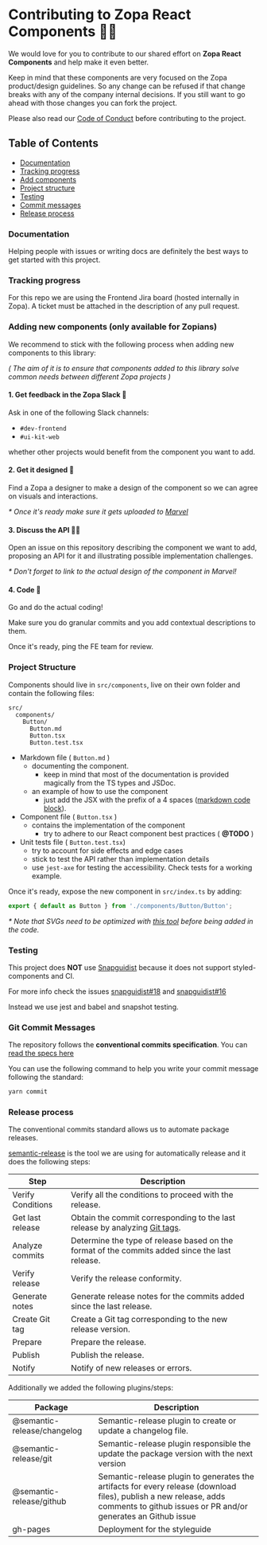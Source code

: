 # Contributing to Zopa React Components 🙋🏻

We would love for you to contribute to our shared effort on **Zopa React Components** and help make it even better.

Keep in mind that these components are very focused on the Zopa product/design guidelines. So any change can be refused
if that change breaks with any of the company internal decisions. If you still want to go ahead with those changes you
can fork the project.

Please also read our [Code of Conduct](./CODE_OF_CONDUCT.md) before contributing to the project.

## Table of Contents

- [Documentation](#documentation)
- [Tracking progress](#tracking-progress)
- [Add components](#adding-new-components)
- [Project structure](#project-structure)
- [Testing](#testing)
- [Commit messages](#git-commit-messages)
- [Release process](#release-process)

### Documentation

Helping people with issues or writing docs are definitely the best ways to get started with this project.

### Tracking progress

For this repo we are using the Frontend Jira board (hosted internally in Zopa). A ticket must be attached in the description of any pull request.

### Adding new components (only available for Zopians)

We recommend to stick with the following process when adding new components to this library:

_( The aim of it is to ensure that components added to this library solve common needs between different Zopa projects )_

#### 1. Get feedback in the Zopa Slack 💬

Ask in one of the following Slack channels:

- `#dev-frontend`
- `#ui-kit-web`

whether other projects would benefit from the component you want to add.

#### 2. Get it designed 🦄

Find a Zopa a designer to make a design of the component so we can agree on visuals and interactions.

_\* Once it's ready make sure it gets uploaded to [Marvel](https://marvelapp.com/9hj9j4b)_

#### 3. Discuss the API 🤙🏼

Open an issue on this repository describing the component we want to add, proposing an API for it and illustrating possible implementation challenges.

_\* Don't forget to link to the actual design of the component in Marvel!_

#### 4. Code 🎸

Go and do the actual coding!

Make sure you do granular commits and you add contextual descriptions to them.

Once it's ready, ping the FE team for review.

### Project Structure

Components should live in `src/components`, live on their own folder and contain the following files:

```
src/
  components/
    Button/
      Button.md
      Button.tsx
      Button.test.tsx
```

- Markdown file ( `Button.md` )
  - documenting the component.
    - keep in mind that most of the documentation is provided magically from the TS types and JSDoc.
  - an example of how to use the component
    - just add the JSX with the prefix of a 4 spaces ([markdown code block](http://markdown-guide.readthedocs.io/en/latest/basics.html#code-block)).
- Component file ( `Button.tsx` )
  - contains the implementation of the component
    - try to adhere to our React component best practices ( **@TODO** )
- Unit tests file ( `Button.test.tsx`)
  - try to account for side effects and edge cases
  - stick to test the API rather than implementation details
  - use `jest-axe` for testing the accessibility. Check tests for a working example.

Once it's ready, expose the new component in `src/index.ts` by adding:

```js
export { default as Button } from './components/Button/Button';
```

_\* Note that SVGs need to be optimized with [this tool](https://jakearchibald.github.io/svgomg/) before being added in the code._

### Testing

This project does **NOT** use [Snapguidist](https://github.com/styleguidist/snapguidist) because it does not support
styled-components and CI.

For more info check the issues [snapguidist#18](https://github.com/styleguidist/snapguidist/issues/18)
and [snapguidist#16](https://github.com/styleguidist/snapguidist/issues/16)

Instead we use jest and babel and snapshot testing.

### Git Commit Messages

The repository follows the **conventional commits specification**. You can [read the specs here](https://www.conventionalcommits.org/en/v1.0.0-beta.2/#specification)

You can use the following command to help you write your commit message following the standard:

```bash
yarn commit
```

### Release process

The conventional commits standard allows us to automate package releases.

[semantic-release](https://github.com/semantic-release/semantic-release) is the tool we are using for automatically release and it does the following steps:

| Step              | Description                                                                                                                     |
| ----------------- | ------------------------------------------------------------------------------------------------------------------------------- |
| Verify Conditions | Verify all the conditions to proceed with the release.                                                                          |
| Get last release  | Obtain the commit corresponding to the last release by analyzing [Git tags](https://git-scm.com/book/en/v2/Git-Basics-Tagging). |
| Analyze commits   | Determine the type of release based on the format of the commits added since the last release.                                  |
| Verify release    | Verify the release conformity.                                                                                                  |
| Generate notes    | Generate release notes for the commits added since the last release.                                                            |
| Create Git tag    | Create a Git tag corresponding to the new release version.                                                                      |
| Prepare           | Prepare the release.                                                                                                            |
| Publish           | Publish the release.                                                                                                            |
| Notify            | Notify of new releases or errors.                                                                                               |

Additionally we added the following plugins/steps:

| Package                     | Description                                                                                                                                                                         |
| --------------------------- | ----------------------------------------------------------------------------------------------------------------------------------------------------------------------------------- |
| @semantic-release/changelog | Semantic-release plugin to create or update a changelog file.                                                                                                                       |
| @semantic-release/git       | Semantic-release plugin responsible the update the package version with the next version                                                                                            |
| @semantic-release/github    | Semantic-release plugin to generates the artifacts for every release (download files), publish a new release, adds comments to github issues or PR and/or generates an Github issue |
| gh-pages                    | Deployment for the styleguide                                                                                                                                                       |
